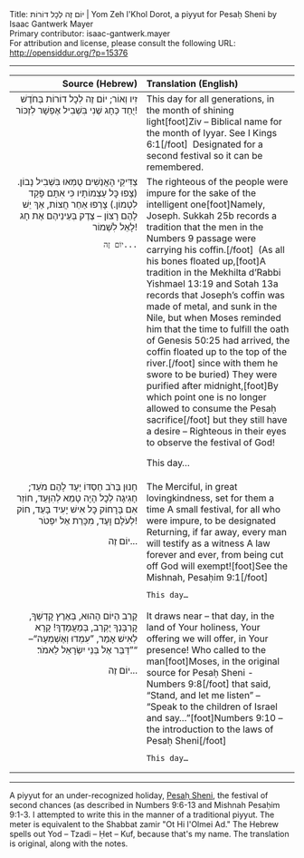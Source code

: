 <html>
<head></head>
<body>
Title: יוֹם זֶה לְכׇל דוֹרוֹת | Yom Zeh l'Khol Dorot, a piyyut for Pesaḥ Sheni by Isaac Gantwerk Mayer<br />
Primary contributor: isaac-gantwerk.mayer<br />
For attribution and license, please consult the following URL: <a href="http://opensiddur.org/?p=15376">http://opensiddur.org/?p=15376</a>
<p />
<hr />

<table style="margin-left: auto;margin-right: auto;">
<thead><tr><th id="x" style="text-align: right;">Source (Hebrew)</th><th style="text-align: left;">Translation (English)</th></tr></thead>
<tbody>
<tr><td style="vertical-align:top;" width="46%">
<div class="liturgy" style="text-align: right;"><span lang="he">
יוֹם זֶה לְכׇל דוֹרוֹת בְּחֹדֶשׁ ‎‎זִיו וְאוֹר;
יֻחַד כְּחָג שֶׁנִי בִּשְׁבִיל אֶפְשָׁר לִזְכּוֹר!
</span></div></td>

<td style="vertical-align:top;" width="53%"><div class="english">
This day for all generations, in the month of shining light[foot]Ziv – Biblical name for the month of Iyyar. See I Kings 6:1[/foot]&nbsp; 
Designated for a second festival so it can be remembered.
</div></td>
</tr>


<tr><td style="vertical-align:top;" width="46%">
<div class="liturgy" style="text-align: right;"><span lang="he">
צַדִּיקֵי הָאֲנַשִׁים טֻמְּאוּ בִּשְׁבִיל נָבוֹן.
(צָפוּ כׇּל עַצְמוֹתָיו כִּי אִתָּם פָּקַד לִטְמוֹן.)
צָרְפוּ אַחַר חֲצוֹת, אַךְ יֵשׁ לָהֶם רָצוֹן –
צֶדֶק בְּעֵינֵיהֶם אֶת חָג לָאֵל לִשְׁמוֹר!

	יוֹם זֶה...
</span></div></td>

<td style="vertical-align:top;" width="53%"><div class="english">
The righteous of the people were impure for the sake of the intelligent one[foot]Namely, Joseph. Sukkah 25b records a tradition that the men in the Numbers 9 passage were carrying his coffin.[/foot]&nbsp; 
(As all his bones floated up,[foot]A tradition in the Mekhilta d’Rabbi Yishmael 13:19 and Sotah 13a records that Joseph’s coffin was made of metal, and sunk in the Nile, but when Moses reminded him that the time to fulfill the oath of Genesis 50:25 had arrived, the coffin floated up to the top of the river.[/foot] since with them he swore to be buried)
They were purified after midnight,[foot]By which point one is no longer allowed to consume the Pesaḥ sacrifice[/foot] but they still have a desire –
Righteous in their eyes to observe the festival of God!

This day…
</div></td>
</tr>


<tr><td style="vertical-align:top;" width="46%">
<div class="liturgy" style="text-align: right;"><span lang="he">
חָנוּן בְּרֹב חַסְדּוֹ יָעַד לָהֶם מֹעֵד;
חָגִיגָה לְכׇל הָיָה טָמֵא לְהִוָּעֵד,
חוֹזֵר אִם בָּרָחוֹק כׇּל אִישׁ יָעִיד בָּעֵד,
חוֹק לְעֹלָם וָעֶד, מִכָּרֵת אֵל יִפְטֹר!

יוֹם זֶה...
</span></div></td>

<td style="vertical-align:top;" width="53%"><div class="english">
The Merciful, in great lovingkindness, set for them a time
A small festival, for all who were impure, to be designated 
Returning, if far away, every man will testify as a witness
A law forever and ever, from being cut off God will exempt![foot]See the Mishnah, Pesaḥim 9:1[/foot]

	This day…
</div></td>
</tr>


<tr><td style="vertical-align:top;" width="46%">
<div class="liturgy" style="text-align: right;"><span lang="he">
קָרֵב הַיּוֹם הָהוּא, בְּאֶרֶץ קׇדְשְׁךָ,
קׇרְבָּנְךָ יֻקְרַב, בְּמַעֲמָדְךָ!
קָרָא לְאִישׁ אָמַר, ”עִמְדוּ וְאֶשְׁמְעָה“–
”דַּבֵּר אֶל בְּנֵי יִשְׂרָאֵל לֵאמֹר׃“
	
יוֹם זֶה...
</span></div></td>

<td style="vertical-align:top;" width="53%"><div class="english">
It draws near – that day, in the land of Your holiness,
Your offering we will offer, in Your presence!
Who called to the man[foot]Moses, in the original source for Pesaḥ Sheni - Numbers 9:8[/foot] that said, “Stand, and let me listen” –
“Speak to the children of Israel and say…”[foot]Numbers 9:10 – the introduction to the laws of Pesaḥ Sheni[/foot]

	This day…
</div></td>
</tr>
</tbody></table>

<hr />
A piyyut for an under-recognized holiday, <a href="https://en.wikipedia.org/wiki/Pesach_Sheni">Pesaḥ Sheni</a>, the festival of second chances (as described in Numbers 9:6-13 and Mishnah Pesaḥim 9:1-3. I attempted to write this in the manner of a traditional piyyut. The meter is equivalent to the Shabbat zamir "Ot Hi l'Olmei Ad." The Hebrew spells out Yod – Tzadi – Ḥet – Kuf, because that's my name. The translation is original, along with the notes.
</body>
</html>